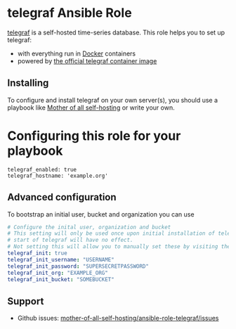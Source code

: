 # telegraf Ansible Role

[telegraf](https://www.influxdata.com/) is a self-hosted time-series database. This role helps you to set up telegraf:

- with everything run in [Docker](https://www.docker.com/) containers
- powered by [the official telegraf container image](https://hub.docker.com/r/superseriousbusiness/telegraf/)


## Installing

To configure and install telegraf on your own server(s), you should use a playbook like [Mother of all self-hosting](https://github.com/mother-of-all-self-hosting/mash-playbook) or write your own.

# Configuring this role for your playbook

```
telegraf_enabled: true
telegraf_hostname: 'example.org'
```

## Advanced configuration

To bootstrap an initial user, bucket and organization you can use

```yaml
# Configure the inital user, organization and bucket
# This setting will only be used once upon initial installation of telegraf. Changing this values after the first
# start of telegraf will have no effect.
# Not setting this will allow you to manually set these by visiting the domain you set in telegraf_hostname after installation.
telegraf_init: true
telegraf_init_username: "USERNAME"
telegraf_init_password: "SUPERSECRETPASSWORD"
telegraf_init_org: "EXAMPLE_ORG"
telegraf_init_bucket: "SOMEBUCKET"
```

## Support

- Github issues: [mother-of-all-self-hosting/ansible-role-telegraf/issues](https://github.com/mother-of-all-self-hosting/ansible-role-telegraf.git/issues)
